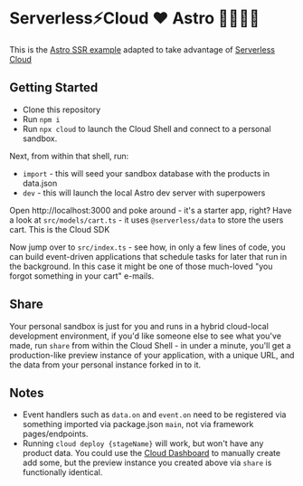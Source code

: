 # Serverless⚡Cloud ❤️ Astro 🚀🧑‍🚀✨

This is the [Astro SSR example](https://github.com/withastro/astro/tree/main/examples/ssr) adapted to take advantage of [Serverless Cloud](https://www.serverless.com/cloud)

## Getting Started

- Clone this repository
- Run `npm i`
- Run `npx cloud` to launch the Cloud Shell and connect to a personal sandbox.

Next, from within that shell, run:

- `import` - this will seed your sandbox database with the products in data.json
- `dev` - this will launch the local Astro dev server with superpowers

Open http://localhost:3000 and poke around - it's a starter app, right?  Have a look at `src/models/cart.ts` - it uses `@serverless/data` to store the users cart.  This is the Cloud SDK

Now jump over to `src/index.ts` - see how, in only a few lines of code, you can build event-driven applications that schedule tasks for later that run in the background.  In this case it might be one of those much-loved "you forgot something in your cart" e-mails.

## Share

Your personal sandbox is just for you and runs in a hybrid cloud-local development environment, if you'd like someone else to see what you've made, run `share` from within the Cloud Shell - in under a minute, you'll get a production-like preview instance of your application, with a unique URL, and the data from your personal instance forked in to it.

## Notes

- Event handlers such as `data.on` and `event.on` need to be registered via something imported via package.json `main`, not via framework pages/endpoints.
- Running `cloud deploy {stageName}` will work, but won't have any product data.  You could use the [Cloud Dashboard](https://cloud.serverless.com/) to manually create add some, but the preview instance you created above via `share` is functionally identical.
